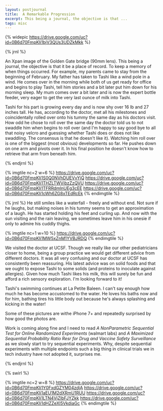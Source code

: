 ```yaml
---
layout: postjournal
title:  A Remarkable Progression
excerpt: This being a journal, the objective is that ...
tags: misc
---
```


{% widepic https://drive.google.com/uc?id=0B6d70FmpKIi1bjV3QUs3UDZkMkk %}

{%  jrnl  %}

An Xpan image of the Golden Gate bridge (90mm lens). This being a journal, the objective is that it be a place
of record. To keep a memory of when things occurred.  For example, my parents came to stay from the beginning
of February. My father has taken to Tashi like a wind pole in a wind. He comes over in the morning while both
of us get ready for office and begins to play Tashi, tell him stories and a bit later put him down for his
morning sleep. My mum comes over a bit later and is now the expert bottle feeder, very eager to get the very last
ounce of milk into Tashi.

Tashi for his part is growing every day and is now shy over 16 lb and  27 inches tall. He has, according to
the doctor, met all his milestones and coincidentally rolled over onto his tummy the same day as his doctors
visit. How odd he chose to roll over the same day the doctor told us to not swaddle him when begins to roll
over (and I'm happy to say good bye to all that noisy velcro and guessing whether Tashi does or does not like
swaddling. The consensus is that he doesn't like it). Watching him roll over is one of the biggest (most
obvious) developments so far. He pushes down on one arm and pivots over it. In his final position he doesn't
know how to retrieve that arm from beneath him. 

{% endjrnl %}

{% imgtile nc=2 w=6 %}
https://drive.google.com/uc?id=0B6d70FmpKIi1S0Q0NVhDUEVvYjQ
https://drive.google.com/uc?id=0B6d70FmpKIi1THZLTWVibzZzQVU
https://drive.google.com/uc?id=0B6d70FmpKIi1TFRRdmlnUEg3cEE
https://drive.google.com/uc?id=0B6d70FmpKIi1cWh6ZG8xTEdRcEk
{% endimgtile %}

{% jrnl %}
He still smiles like a waterfall - freely and without end. Not sure if he laughs, but making noises in his
tummy seems to get an approximation of a laugh. He has started holding his feet and curling up. And now with
the sun visiting and the rain leaving, we sometimes leave him in his onesie if only to admire  his cuddly thighs.

{% imgtile nc=1 w=10 %}
https://drive.google.com/uc?id=0B6d70FmpKIi1MW5xZnM1YVBJRDQ
{% endimgtile %}

We visited the doctor at UCSF. Though we really like our other pediatricians closer to home, being a group
practice we would get different advice from different doctors. It was all very confusing and our doctor at
UCSF has consistently been reassuring. His latest advice was on solid foods and that we ought to expose Tashi
to some solids (and proteins to inoculate against allergies). Given how much Tashi likes his milk, this will
surely be fun and afford a rich sensory exploration. I'm looking forward to it!

Tashi's swimming continues at La Petite Baleen. I can't say enough how much he has become accustomed to the
water. He loves his baths now and for him, bathing tires his little body out because he's always splashing and
kicking in the water!

Some of these pictures are withe iPhone 7+ and repeatedly surprised by how good the photos are. 

Work is coming along fine and I need to read _A NonParametric Sequential Test for Online Randomized
Experiments_ (walmart labs) and _A Maximized Sequential Probability Ratio Resr for Drug and Vaccine Safety
Surveillance_ as we slowly start to try sequential experiments. Why, despite sequential experiments with
multiple endpoints such a big thing in clinical trials we in tech industry have not adopted it, surprises me.

{% endjrnl %}

{% swirl %}


{% imgtile nc=2 w=8 %}
https://drive.google.com/uc?id=0B6d70FmpKIi1Y0FxdGZYM04zdjA
https://drive.google.com/uc?id=0B6d70FmpKIi1aEU1M2dXRmU1RUU
https://drive.google.com/uc?id=0B6d70FmpKIi1LTN4VjZlbFJYZkk
https://drive.google.com/uc?id=0B6d70FmpKIi1dHZZeXl5VkdiaGc
{% endimgtile %}




